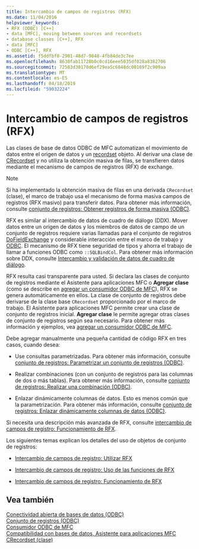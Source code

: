 ```yaml
---
title: Intercambio de campos de registros (RFX)
ms.date: 11/04/2016
helpviewer_keywords:
- RFX (ODBC) [C++]
- data [MFC], moving between sources and recordsets
- database classes [C++], RFX
- data [MFC]
- ODBC [C++], RFX
ms.assetid: f5ddfbf0-2901-48d7-9848-4fb84de3c7ee
ms.openlocfilehash: 8630fab11728b0c0cd16eee5035df028a8382706
ms.sourcegitcommit: 72583d30170d6ef29ea5c6848dc00169f2c909aa
ms.translationtype: MT
ms.contentlocale: es-ES
ms.lasthandoff: 04/18/2019
ms.locfileid: "59032224"
---
```

# <a name="record-field-exchange-rfx"></a>Intercambio de campos de registros (RFX)

Las clases de base de datos ODBC de MFC automatizan el movimiento de datos entre el origen de datos y un [recordset](../../data/odbc/recordset-odbc.md) objeto. Al derivar una clase de [CRecordset](../../mfc/reference/crecordset-class.md) y no utiliza la obtención masiva de filas, se transfieren datos mediante el mecanismo de campos de registros (RFX) de exchange.

> [!NOTE]
>  Si ha implementado la obtención masiva de filas en una derivada `CRecordset` (clase), el marco de trabajo usa el mecanismo de forma masiva campos de registros (RFX masivo) para transferir datos. Para obtener más información, consulte [conjunto de registros: Obtener registros de forma masiva (ODBC)](../../data/odbc/recordset-fetching-records-in-bulk-odbc.md).

RFX es similar al intercambio de datos de cuadro de diálogo (DDX). Mover datos entre un origen de datos y los miembros de datos de campo de un conjunto de registros requiere varias llamadas para el conjunto de registros [DoFieldExchange](../../mfc/reference/crecordset-class.md#dofieldexchange) y considerable interacción entre el marco de trabajo y [ODBC](../../data/odbc/odbc-basics.md). El mecanismo de RFX tiene seguridad de tipos y ahorra el trabajo de llamar a funciones ODBC como `::SQLBindCol`. Para obtener más información sobre DDX, consulte [Intercambio y validación de datos de cuadro de diálogo](../../mfc/dialog-data-exchange-and-validation.md).

RFX resulta casi transparente para usted. Si declara las clases de conjunto de registros mediante el Asistente para aplicaciones MFC o **Agregar clase** (como se describe en [agregar un consumidor ODBC de MFC](../../mfc/reference/adding-an-mfc-odbc-consumer.md)), RFX se genera automáticamente en ellos. La clase de conjunto de registros debe derivarse de la clase base `CRecordset` proporcionado por el marco de trabajo. El Asistente para aplicaciones MFC permite crear una clase de conjunto de registros inicial. **Agregar clase** le permite agregar otras clases de conjunto de registros según sea necesario. Para obtener más información y ejemplos, vea [agregar un consumidor ODBC de MFC](../../mfc/reference/adding-an-mfc-odbc-consumer.md).

Debe agregar manualmente una pequeña cantidad de código RFX en tres casos, cuando desea:

- Use consultas parametrizadas. Para obtener más información, consulte [conjunto de registros: Parametrizar un conjunto de registros (ODBC)](../../data/odbc/recordset-parameterizing-a-recordset-odbc.md).

- Realizar combinaciones (con un conjunto de registros para las columnas de dos o más tablas). Para obtener más información, consulte [conjunto de registros: Realizar una combinación (ODBC)](../../data/odbc/recordset-performing-a-join-odbc.md).

- Enlazar dinámicamente columnas de datos. Esto es menos común que la parametrización. Para obtener más información, consulte [conjunto de registros: Enlazar dinámicamente columnas de datos (ODBC)](../../data/odbc/recordset-dynamically-binding-data-columns-odbc.md).

Si necesita una descripción más avanzada de RFX, consulte [intercambio de campos de registro: Funcionamiento de RFX](../../data/odbc/record-field-exchange-how-rfx-works.md).

Los siguientes temas explican los detalles del uso de objetos de conjunto de registros:

- [Intercambio de campos de registro: Utilizar RFX](../../data/odbc/record-field-exchange-using-rfx.md)

- [Intercambio de campos de registro: Uso de las funciones de RFX](../../data/odbc/record-field-exchange-using-the-rfx-functions.md)

- [Intercambio de campos de registro: Funcionamiento de RFX](../../data/odbc/record-field-exchange-how-rfx-works.md)

## <a name="see-also"></a>Vea también

[Conectividad abierta de bases de datos (ODBC)](../../data/odbc/open-database-connectivity-odbc.md)<br/>
[Conjunto de registros (ODBC)](../../data/odbc/recordset-odbc.md)<br/>
[Consumidor ODBC de MFC](../../mfc/reference/adding-an-mfc-odbc-consumer.md)<br/>
[Compatibilidad con bases de datos, Asistente para aplicaciones MFC](../../mfc/reference/database-support-mfc-application-wizard.md)<br/>
[CRecordset (clase)](../../mfc/reference/crecordset-class.md)